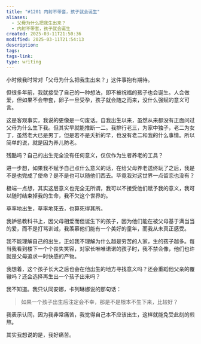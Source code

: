 ```yaml
---
title: "#1201 内射不带套，孩子就会诞生"
aliases:
  - 父母为什么把我生出来？
  - 内射不带套，孩子就会诞生
created: 2025-03-11T21:50:36
modified: 2025-03-11T21:54:13
description: 
tags: 
tags-link: 
type: writing
---
```


小时候我时常对「父母为什么把我生出来？」这件事抱有期待。

但很多年前，我就接受了自己的一种想法，即不被祝福的孩子也会诞生。人会做爱，但如果不会带套，卵子一旦受孕，孩子就会随之而来，没什么强赋的意义可言。

这是客观事实，我说的更像是一句废话。自我出生以来，虽然从来都没有正面问过父母为什么生下我。但其实早就能推断一二。我排行老三，为家中独子，老二为女丁，虽然老大已是男丁，但是若不是夭折的早，也没有老二和我的什么事情。所以简单的说，就是因为养儿防老。

残酷吗？自己的出生完全没有任何意义，仅仅作为生者养老的工具？

进一步想，如果我不赋予自己点什么意义的话，在给父母养老送终玩了之后，我是不是也完成了使命？是不是也可以随他们西去。毕竟我对这世界一点留恋也没有？

极端一点想，其实这层意义也完全无所谓，我可以不接受他们赋予我的意义，我可以随时结束掉我的生命，我不欠这个世界的。

草率地出生，草率地死去，也算死得其所。

我妒忌教科书上，因父母相爱而但诞生下的孩子，因为他们能在被父母基于满当当的爱，而不是打骂训诫，我羡慕他们能有一个美好的童年，而我从未真正感受。

我不能理解自己的出生，正如我不理解为什么越是穷苦的人家，生的孩子越多。每当我看到楼下一个个丧失笑容，对家长唯唯诺诺的孩子时，我不禁会像，他们也许就是父母追求一时快感的产物。

我想着，这个孩子长大之后也会在他出生的地方寻找意义吗？还会重蹈他父亲的覆辙吗？还会选择再生出一个孩子出来吗？

我不知道。我只认同安娜，卡列琳娜说的那句话：

> 如果一个孩子出生后注定会不幸，那是不是根本不生下来，比较好？

我表示认同，因为我非常痛苦，我觉得自己本不应该出生，这样就能免受此刻的煎熬。

其实我想说的是，我好痛苦。
